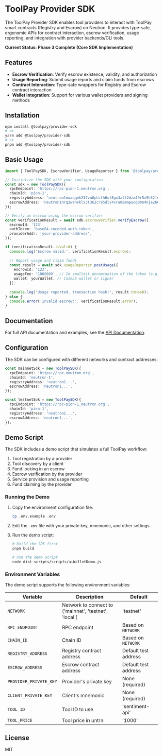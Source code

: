 # ToolPay Provider SDK

The ToolPay Provider SDK enables tool providers to interact with ToolPay smart contracts (Registry and Escrow) on Neutron. It provides type-safe, ergonomic APIs for contract interaction, escrow verification, usage reporting, and integration with provider backends/CLI tools.

**Current Status: Phase 3 Complete (Core SDK Implementation)**

## Features

- **Escrow Verification**: Verify escrow existence, validity, and authorization
- **Usage Reporting**: Submit usage reports and claim funds from escrows
- **Contract Interaction**: Type-safe wrappers for Registry and Escrow contract interaction
- **Wallet Integration**: Support for various wallet providers and signing methods

## Installation

```bash
npm install @toolpay/provider-sdk
# or
yarn add @toolpay/provider-sdk
# or
pnpm add @toolpay/provider-sdk
```

## Basic Usage

```typescript
import { ToolPaySDK, EscrowVerifier, UsageReporter } from '@toolpay/provider-sdk';

// Initialize the SDK with your configuration
const sdk = new ToolPaySDK({
  rpcEndpoint: 'https://rpc-pion-1.neutron.org',
  chainId: 'pion-1',
  registryAddress: 'neutron1mxaqqnh237vu0phcfh6ut8gx3att2dza49r5x9h52fey9gspy5nq54cjhv',
  escrowAddress: 'neutron1nrq2wahvklx3t362cr95dlv4xru08mnpucq0mn4nje266qqhe9hsjnhv94',
});

// Verify an escrow using the escrow verifier
const verificationResult = await sdk.escrowVerifier.verifyEscrow({
  escrowId: '123',
  authToken: 'base64-encoded-auth-token',
  providerAddr: 'your-provider-address',
});

if (verificationResult.isValid) {
  console.log('Escrow valid:', verificationResult.escrow);
  
  // Report usage and claim funds
  const result = await sdk.usageReporter.postUsage({
    escrowId: '123',
    usageFee: '1000000', // In smallest denomination of the token (e.g., untrn)
    wallet: yourWallet, // CosmJS wallet or signer
  });
  
  console.log('Usage reported, transaction hash:', result.txHash);
} else {
  console.error('Invalid escrow:', verificationResult.error);
}
```

## Documentation

For full API documentation and examples, see the [API Documentation](./docs/API.md).

## Configuration

The SDK can be configured with different networks and contract addresses:

```typescript
const mainnetSdk = new ToolPaySDK({
  rpcEndpoint: 'https://rpc.neutron.org',
  chainId: 'neutron-1',
  registryAddress: 'neutron1...',
  escrowAddress: 'neutron1...',
});

const testnetSdk = new ToolPaySDK({
  rpcEndpoint: 'https://rpc-pion-1.neutron.org',
  chainId: 'pion-1',
  registryAddress: 'neutron1...',
  escrowAddress: 'neutron1...',
});
```

## Demo Script

The SDK includes a demo script that simulates a full ToolPay workflow:

1. Tool registration by a provider
2. Tool discovery by a client
3. Fund locking in an escrow
4. Escrow verification by the provider
5. Service provision and usage reporting
6. Fund claiming by the provider

### Running the Demo

1. Copy the environment configuration file:
   ```bash
   cp .env.example .env
   ```

2. Edit the `.env` file with your private key, mnemonic, and other settings.

3. Run the demo script:
   ```bash
   # Build the SDK first
   pnpm build
   
   # Run the demo script
   node dist-scripts/scripts/aiWalletDemo.js
   ```

### Environment Variables

The demo script supports the following environment variables:

| Variable | Description | Default |
|----------|-------------|---------|
| `NETWORK` | Network to connect to ('mainnet', 'testnet', 'local') | 'testnet' |
| `RPC_ENDPOINT` | RPC endpoint | Based on `NETWORK` |
| `CHAIN_ID` | Chain ID | Based on `NETWORK` |
| `REGISTRY_ADDRESS` | Registry contract address | Default test address |
| `ESCROW_ADDRESS` | Escrow contract address | Default test address |
| `PROVIDER_PRIVATE_KEY` | Provider's private key | None (required) |
| `CLIENT_PRIVATE_KEY` | Client's mnemonic | None (required) |
| `TOOL_ID` | Tool ID to use | 'sentiment-api' |
| `TOOL_PRICE` | Tool price in untrn | '1000' |

## License

MIT
